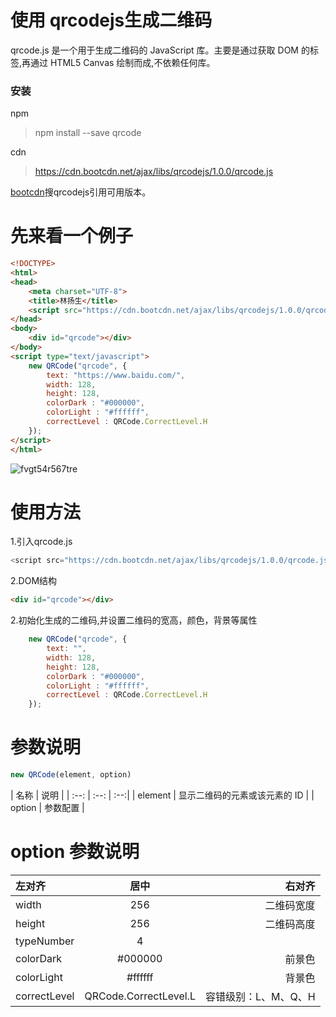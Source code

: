 # 使用 qrcodejs生成二维码
qrcode.js 是一个用于生成二维码的 JavaScript 库。主要是通过获取 DOM 的标签,再通过 HTML5 Canvas 绘制而成,不依赖任何库。
### 安装
npm
> npm install --save qrcode


cdn
>https://cdn.bootcdn.net/ajax/libs/qrcodejs/1.0.0/qrcode.js

[bootcdn](https://www.bootcdn.cn/)搜qrcodejs引用可用版本。

# 先来看一个例子

```html
<!DOCTYPE>
<html>
<head>
    <meta charset="UTF-8">
    <title>林扬生</title>
    <script src="https://cdn.bootcdn.net/ajax/libs/qrcodejs/1.0.0/qrcode.js"></script>
</head>
<body>
    <div id="qrcode"></div>
</body>
<script type="text/javascript">
    new QRCode("qrcode", {
        text: "https://www.baidu.com/",
        width: 128,
        height: 128,
        colorDark : "#000000",
        colorLight : "#ffffff",
        correctLevel : QRCode.CorrectLevel.H
    });
</script>
</html>
```
![fvgt54r567tre](https://cdn.staticaly.com/gh/quinhua/pics@main/markdown/fvgt54r567tre.1rs738r4yeow.webp)

# 使用方法

1.引入qrcode.js
```javascript
<script src="https://cdn.bootcdn.net/ajax/libs/qrcodejs/1.0.0/qrcode.js"></script>
```
2.DOM结构
```html
<div id="qrcode"></div>
```
2.初始化生成的二维码,并设置二维码的宽高，颜色，背景等属性
```javascript
    new QRCode("qrcode", {
        text: "",
        width: 128,
        height: 128,
        colorDark : "#000000",
        colorLight : "#ffffff",
        correctLevel : QRCode.CorrectLevel.H
    });
```
# 参数说明
```javascript
new QRCode(element, option)
```
|  名称   |  说明  |
|  :--: | :--:  | :--:|
| element  | 显示二维码的元素或该元素的 ID |
| option  | 参数配置 |

# option 参数说明

|  左对齐   |  居中  |  右对齐 | 
|  :-- | :--:  | --:|
| width  | 256| 二维码宽度|
| height  | 256| 二维码高度|
| typeNumber  | 4| |
| colorDark  | #000000| 前景色|
| colorLight  | #ffffff| 背景色|
| correctLevel  | QRCode.CorrectLevel.L| 容错级别：L、M、Q、H

